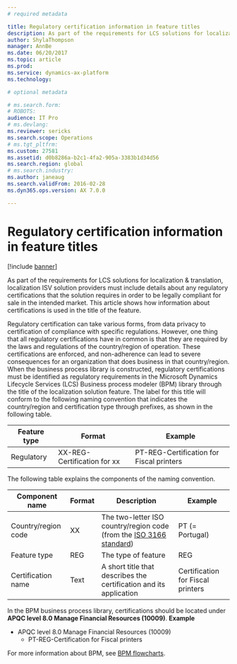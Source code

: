 ```yaml
---
# required metadata

title: Regulatory certification information in feature titles
description: As part of the requirements for LCS solutions for localization &amp; translation, localization ISV solution providers must include details about any regulatory certifications that the solution requires in order to be legally compliant for sale in the intended market. This article shows how information about certifications is used in the title of the feature.
author: ShylaThompson
manager: AnnBe
ms.date: 06/20/2017
ms.topic: article
ms.prod: 
ms.service: dynamics-ax-platform
ms.technology: 

# optional metadata

# ms.search.form: 
# ROBOTS: 
audience: IT Pro
# ms.devlang: 
ms.reviewer: sericks
ms.search.scope: Operations
# ms.tgt_pltfrm: 
ms.custom: 27581
ms.assetid: d0b8286a-b2c1-4fa2-905a-3383b1d34d56
ms.search.region: global
# ms.search.industry: 
ms.author: janeaug
ms.search.validFrom: 2016-02-28
ms.dyn365.ops.version: AX 7.0.0

---
```


# Regulatory certification information in feature titles

[!include [banner](../includes/banner.md)]

As part of the requirements for LCS solutions for localization &amp; translation, localization ISV solution providers must include details about any regulatory certifications that the solution requires in order to be legally compliant for sale in the intended market. This article shows how information about certifications is used in the title of the feature.

Regulatory certification can take various forms, from data privacy to certification of compliance with specific regulations. However, one thing that all regulatory certifications have in common is that they are required by the laws and regulations of the country/region of operation. These certifications are enforced, and non-adherence can lead to severe consequences for an organization that does business in that country/region. When the business process library is constructed, regulatory certifications must be identified as regulatory requirements in the Microsoft Dynamics Lifecycle Services (LCS) Business process modeler (BPM) library through the title of the localization solution feature. The label for this title will conform to the following naming convention that indicates the country/region and certification type through prefixes, as shown in the following table.

| Feature type | Format                      | Example                                  |
|--------------|-----------------------------|------------------------------------------|
| Regulatory   | XX-REG-Certification for xx | PT-REG-Certification for Fiscal printers |

The following table explains the components of the naming convention.

| Component name      |  Format | Description                                                                                                                   | Example                           |
|---------------------|---------|-------------------------------------------------------------------------------------------------------------------------------|-----------------------------------|
| Country/region code | XX      | The two-letter ISO country/region code (from the [ISO 3166 standard](https://www.iso.org/iso/country_names_and_code_elements)) | PT (= Portugal)                   |
| Feature type        | REG     | The type of feature                                                                                                           | REG                               |
| Certification name  | Text    | A short title that describes the certification and its application                                                            | Certification for Fiscal printers |

In the BPM business process library, certifications should be located under **APQC level 8.0 Manage Financial Resources (10009)**. **Example**

-   APQC level 8.0 Manage Financial Resources (10009)
    -   PT-REG-Certification for Fiscal printers

For more information about BPM, see [BPM flowcharts](../lifecycle-services/flowcharts-business-process-modeler.md).



